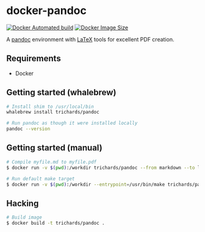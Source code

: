 # docker-pandoc

[![Docker Automated build](https://img.shields.io/docker/automated/trichards/pandoc.svg)](https://hub.docker.com/r/trichards/pandoc/)
[![Docker Image Size](https://images.microbadger.com/badges/image/trichards/pandoc.svg)](https://microbadger.com/images/trichards/pandoc)

A [pandoc][pandoc] environment with [LaTeX][latex] tools for excellent PDF creation.

## Requirements

 - Docker

## Getting started (whalebrew)

```bash
# Install shim to /usr/local/bin
whalebrew install trichards/pandoc

# Run pandoc as though it were installed locally
pandoc --version
```

## Getting started (manual)

```bash
# Compile myfile.md to myfile.pdf
$ docker run -v $(pwd):/workdir trichards/pandoc --from markdown --to latex -o myfile.pdf myfile.md

# Run default make target
$ docker run -v $(pwd):/workdir --entrypoint=/usr/bin/make trichards/pandoc
```

## Hacking

```bash
# Build image
$ docker build -t trichards/pandoc .
```

[latex]: https://www.latex-project.org/
[pandoc]: https://pandoc.org/
